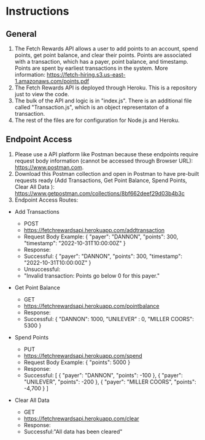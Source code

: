 # Instructions
## General
1. The Fetch Rewards API allows a user to add points to an account, spend points, get point balance, and clear their points. Points are associated with a transaction, which has a payer, point balance, and timestamp. Points are spent by earliest transactions in the system. More information: https://fetch-hiring.s3.us-east-1.amazonaws.com/points.pdf
2. The Fetch Rewards API is deployed through Heroku. This is a repository just to view the code. 
3. The bulk of the API and logic is in "index.js". There is an additional file called "Transaction.js", which is an object representaton of a transaction.
4. The rest of the files are for configuration for Node.js and Heroku.

## Endpoint Access
1. Please use a API platform like Postman because these endpoints require request body information (cannot be accessed through Browser URL): https://www.postman.com.
2. Download this Postman collection and open in Postman to have pre-built requests ready (Add Transactions, Get Point Balance, Spend Points, Clear All Data
): https://www.getpostman.com/collections/8bf662deef29d03b4b3c 
3. Endpoint Access Routes:
* Add Transactions
  * POST
  * https://fetchrewardsapi.herokuapp.com/addtransaction 
  * Request Body Example: { "payer": "DANNON", "points": 300, "timestamp": "2022-10-31T10:00:00Z" }
  * Response:
  * Successful: { "payer": "DANNON", "points": 300, "timestamp": "2022-10-31T10:00:00Z" }
  * Unsuccessful:
  * "Invalid transaction: Points go below 0 for this payer."
* Get Point Balance
  * GET
  * https://fetchrewardsapi.herokuapp.com/pointbalance
  * Response:
  * Successful:
  {
    "DANNON": 1000, 
    ”UNILEVER” : 0,
    "MILLER COORS": 5300 
  }
* Spend Points
  * PUT
  * https://fetchrewardsapi.herokuapp.com/spend
  * Request Body Example: { "points": 5000 }
  * Response:
  * Successful:
[
{ "payer": "DANNON", "points": -100 },
{ "payer": "UNILEVER", "points": -200 },
{ "payer": "MILLER COORS", "points": -4,700 }
]

* Clear All Data
  * GET
  * https://fetchrewardsapi.herokuapp.com/clear
  * Response:
  * Successful:"All data has been cleared"

